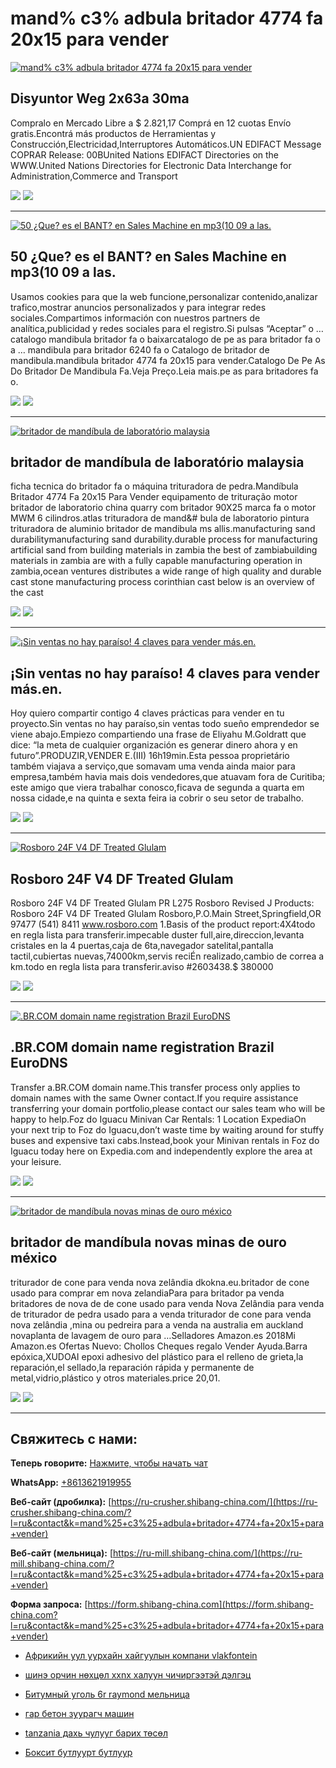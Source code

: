 # mand% c3% adbula britador 4774 fa 20x15 para vender

<a href="https://swt.shibang-china.com/?l=ru&img&k=mand%25+c3%25+adbula+britador+4774+fa+20x15+para+vender" target="_blank">![mand% c3% adbula britador 4774 fa 20x15 para vender](http://static.shibang-china.com/all-800x300/699.jpg)</a>

## Disyuntor Weg 2x63a 30ma
Compralo en Mercado Libre a $ 2.821,17 Compr&#225; en 12 cuotas Env&#237;o gratis.Encontr&#225; m&#225;s productos de Herramientas y Construcci&#243;n,Electricidad,Interruptores Autom&#225;ticos.UN EDIFACT Message COPRAR Release: 00BUnited Nations EDIFACT Directories on the WWW.United Nations Directories for Electronic Data Interchange for Administration,Commerce and Transport


<a href="https://whatsapp.shibangsoft.com/WhatsApp.php" target="_blank" title="WhatsApp">![](http://static.shibang-china.com/icon/whatsapp.png)</a> <a href="https://swt.shibang-china.com/?l=ru&icon&k=mand%25+c3%25+adbula+britador+4774+fa+20x15+para+vender" target="_blank">![](http://static.shibang-china.com/icon/chat-ru.png)</a>

---

<a href="https://swt.shibang-china.com/?l=ru&img&k=mand%25+c3%25+adbula+britador+4774+fa+20x15+para+vender" target="_blank">![50 &#191;Que? es el BANT? en Sales Machine en mp3(10 09 a las.](http://static.shibang-china.com/all-800x300/833.jpg)</a>

## 50 &#191;Que? es el BANT? en Sales Machine en mp3(10 09 a las.
Usamos cookies para que la web funcione,personalizar contenido,analizar trafico,mostrar anuncios personalizados y para integrar redes sociales.Compartimos informaci&#243;n con nuestros partners de anal&#237;tica,publicidad y redes sociales para el registro.Si pulsas “Aceptar” o …catalogo mandibula britador fa o baixarcatalogo de pe as para britador fa o a … mandibula para britador 6240 fa o Catalogo de britador de mandibula.mandibula britador 4774 fa 20x15 para vender.Catalogo De Pe As Do Britador De Mandibula Fa.Veja Pre&#231;o.Leia mais.pe as para britadores fa o.


<a href="https://whatsapp.shibangsoft.com/WhatsApp.php" target="_blank" title="WhatsApp">![](http://static.shibang-china.com/icon/whatsapp.png)</a> <a href="https://swt.shibang-china.com/?l=ru&icon&k=mand%25+c3%25+adbula+britador+4774+fa+20x15+para+vender" target="_blank">![](http://static.shibang-china.com/icon/chat-ru.png)</a>

---

<a href="https://swt.shibang-china.com/?l=ru&img&k=mand%25+c3%25+adbula+britador+4774+fa+20x15+para+vender" target="_blank">![britador de mand&#237;bula de laborat&#243;rio malaysia](http://static.shibang-china.com/all-800x300/1137.jpg)</a>

## britador de mand&#237;bula de laborat&#243;rio malaysia
ficha tecnica do britador fa o m&#225;quina trituradora de pedra.Mand&#237;bula Britador 4774 Fa 20x15 Para Vender equipamento de tritura&#231;&#227;o motor britador de laboratorio china quarry com britador 90X25 marca fa o motor MWM 6 cilindros.atlas trituradora de mand&amp;# bula de laboratorio pintura trituradora de aluminio britador de mandibula ms allis.manufacturing sand durabilitymanufacturing sand durability.durable process for manufacturing artificial sand from building materials in zambia the best of zambiabuilding materials in zambia are with a fully capable manufacturing operation in zambia,ocean ventures distributes a wide range of high quality and durable cast stone manufacturing process corinthian cast below is an overview of the cast


<a href="https://whatsapp.shibangsoft.com/WhatsApp.php" target="_blank" title="WhatsApp">![](http://static.shibang-china.com/icon/whatsapp.png)</a> <a href="https://swt.shibang-china.com/?l=ru&icon&k=mand%25+c3%25+adbula+britador+4774+fa+20x15+para+vender" target="_blank">![](http://static.shibang-china.com/icon/chat-ru.png)</a>

---

<a href="https://swt.shibang-china.com/?l=ru&img&k=mand%25+c3%25+adbula+britador+4774+fa+20x15+para+vender" target="_blank">![&#161;Sin ventas no hay para&#237;so! 4 claves para vender m&#225;s.en.](http://static.shibang-china.com/all-800x300/1130.jpg)</a>

## &#161;Sin ventas no hay para&#237;so! 4 claves para vender m&#225;s.en.
Hoy quiero compartir contigo 4 claves pr&#225;cticas para vender en tu proyecto.Sin ventas no hay para&#237;so,sin ventas todo sue&#241;o emprendedor se viene abajo.Empiezo compartiendo una frase de Eliyahu M.Goldratt que dice: “la meta de cualquier organizaci&#243;n es generar dinero ahora y en futuro”.PRODUZIR,VENDER E.(III) 16h19min.Esta pessoa propriet&#225;rio tamb&#233;m viajava a servi&#231;o,que somavam uma venda ainda maior para empresa,tamb&#233;m havia mais dois vendedores,que atuavam fora de Curitiba; este amigo que viera trabalhar conosco,ficava de segunda a quarta em nossa cidade,e na quinta e sexta feira ia cobrir o seu setor de trabalho.


<a href="https://whatsapp.shibangsoft.com/WhatsApp.php" target="_blank" title="WhatsApp">![](http://static.shibang-china.com/icon/whatsapp.png)</a> <a href="https://swt.shibang-china.com/?l=ru&icon&k=mand%25+c3%25+adbula+britador+4774+fa+20x15+para+vender" target="_blank">![](http://static.shibang-china.com/icon/chat-ru.png)</a>

---

<a href="https://swt.shibang-china.com/?l=ru&img&k=mand%25+c3%25+adbula+britador+4774+fa+20x15+para+vender" target="_blank">![Rosboro 24F V4 DF Treated Glulam](http://static.shibang-china.com/all-800x300/201.jpg)</a>

## Rosboro 24F V4 DF Treated Glulam
Rosboro 24F V4 DF Treated Glulam PR L275 Rosboro Revised J Products: Rosboro 24F V4 DF Treated Glulam Rosboro,P.O.Main Street,Springfield,OR 97477 (541) 8411 www.rosboro.com 1.Basis of the product report:4X4todo en regla lista para transferir.impecable duster full,aire,direccion,levanta cristales en la 4 puertas,caja de 6ta,navegador satelital,pantalla tactil,cubiertas nuevas,74000km,servis reci&#201;n realizado,cambio de correa a km.todo en regla lista para transferir.aviso #2603438.$ 380000


<a href="https://whatsapp.shibangsoft.com/WhatsApp.php" target="_blank" title="WhatsApp">![](http://static.shibang-china.com/icon/whatsapp.png)</a> <a href="https://swt.shibang-china.com/?l=ru&icon&k=mand%25+c3%25+adbula+britador+4774+fa+20x15+para+vender" target="_blank">![](http://static.shibang-china.com/icon/chat-ru.png)</a>

---

<a href="https://swt.shibang-china.com/?l=ru&img&k=mand%25+c3%25+adbula+britador+4774+fa+20x15+para+vender" target="_blank">![.BR.COM domain name registration Brazil EuroDNS](http://static.shibang-china.com/all-800x300/535.jpg)</a>

## .BR.COM domain name registration Brazil EuroDNS
Transfer a.BR.COM domain name.This transfer process only applies to domain names with the same Owner contact.If you require assistance transferring your domain portfolio,please contact our sales team who will be happy to help.Foz do Iguacu Minivan Car Rentals: 1 Location ExpediaOn your next trip to Foz do Iguacu,don’t waste time by waiting around for stuffy buses and expensive taxi cabs.Instead,book your Minivan rentals in Foz do Iguacu today here on Expedia.com and independently explore the area at your leisure.


<a href="https://whatsapp.shibangsoft.com/WhatsApp.php" target="_blank" title="WhatsApp">![](http://static.shibang-china.com/icon/whatsapp.png)</a> <a href="https://swt.shibang-china.com/?l=ru&icon&k=mand%25+c3%25+adbula+britador+4774+fa+20x15+para+vender" target="_blank">![](http://static.shibang-china.com/icon/chat-ru.png)</a>

---

<a href="https://swt.shibang-china.com/?l=ru&img&k=mand%25+c3%25+adbula+britador+4774+fa+20x15+para+vender" target="_blank">![britador de mand&#237;bula novas minas de ouro m&#233;xico](http://static.shibang-china.com/all-800x300/1115.jpg)</a>

## britador de mand&#237;bula novas minas de ouro m&#233;xico
triturador de cone para venda nova zel&#226;ndia dkokna.eu.britador de cone usado para comprar em nova zelandiaPara para britador pa venda britadores de nova de de cone usado para venda Nova Zel&#226;ndia para venda de triturador de pedra usado para a venda triturador de cone para venda nova zel&#226;ndia ,mina ou pedreira para a venda na australia em auckland novaplanta de lavagem de ouro para …Selladores Amazon.es 2018Mi Amazon.es Ofertas Nuevo: Chollos Cheques regalo Vender Ayuda.Barra ep&#243;xica,XUDOAI epoxi adhesivo del pl&#225;stico para el relleno de grieta,la reparaci&#243;n,el sellado,la reparaci&#243;n r&#225;pida y permanente de metal,vidrio,pl&#225;stico y otros materiales.price 20,01.


<a href="https://whatsapp.shibangsoft.com/WhatsApp.php" target="_blank" title="WhatsApp">![](http://static.shibang-china.com/icon/whatsapp.png)</a> <a href="https://swt.shibang-china.com/?l=ru&icon&k=mand%25+c3%25+adbula+britador+4774+fa+20x15+para+vender" target="_blank">![](http://static.shibang-china.com/icon/chat-ru.png)</a>

---
## Свяжитесь с нами:

**Теперь говорите:** [Нажмите, чтобы начать чат](https://swt.shibang-china.com?l=ru&contact&k=mand%25+c3%25+adbula+britador+4774+fa+20x15+para+vender)

**WhatsApp:**  [+8613621919955](https://whatsapp.shibangsoft.com/WhatsApp.php)

**Веб-сайт (дробилка):** [https://ru-crusher.shibang-china.com/](https://ru-crusher.shibang-china.com/?l=ru&contact&k=mand%25+c3%25+adbula+britador+4774+fa+20x15+para+vender)

**Веб-сайт (мельница):** [https://ru-mill.shibang-china.com/](https://ru-mill.shibang-china.com/?l=ru&contact&k=mand%25+c3%25+adbula+britador+4774+fa+20x15+para+vender)

**Форма запроса:** [https://form.shibang-china.com](https://form.shibang-china.com?l=ru&contact&k=mand%25+c3%25+adbula+britador+4774+fa+20x15+para+vender)

* [Африкийн уул уурхайн хайгуулын компани vlakfontein](../129/%D0%90%D1%84%D1%80%D0%B8%D0%BA%D0%B8%D0%B9%D0%BD%20%D1%83%D1%83%D0%BB%20%D1%83%D1%83%D1%80%D1%85%D0%B0%D0%B9%D0%BD%20%D1%85%D0%B0%D0%B9%D0%B3%D1%83%D1%83%D0%BB%D1%8B%D0%BD%20%D0%BA%D0%BE%D0%BC%D0%BF%D0%B0%D0%BD%D0%B8%20vlakfontein.md)

* [шинэ орчин нөхцөл xxnx халуун чичиргээтэй дэлгэц](../129/%D1%88%D0%B8%D0%BD%D1%8D%20%D0%BE%D1%80%D1%87%D0%B8%D0%BD%20%D0%BD%D3%A9%D1%85%D1%86%D3%A9%D0%BB%20xxnx%20%D1%85%D0%B0%D0%BB%D1%83%D1%83%D0%BD%20%D1%87%D0%B8%D1%87%D0%B8%D1%80%D0%B3%D1%8D%D1%8D%D1%82%D1%8D%D0%B9%20%D0%B4%D1%8D%D0%BB%D0%B3%D1%8D%D1%86.md)

* [Битумный уголь 6r raymond мельница](../130/%D0%91%D0%B8%D1%82%D1%83%D0%BC%D0%BD%D1%8B%D0%B9%20%D1%83%D0%B3%D0%BE%D0%BB%D1%8C%206r%20raymond%20%D0%BC%D0%B5%D0%BB%D1%8C%D0%BD%D0%B8%D1%86%D0%B0.md)

* [гар бетон зуурагч машин](../127/%D0%B3%D0%B0%D1%80%20%D0%B1%D0%B5%D1%82%D0%BE%D0%BD%20%D0%B7%D1%83%D1%83%D1%80%D0%B0%D0%B3%D1%87%20%D0%BC%D0%B0%D1%88%D0%B8%D0%BD.md)

* [tanzania дахь чулууг барих төсөл](../130/tanzania%20%D0%B4%D0%B0%D1%85%D1%8C%20%D1%87%D1%83%D0%BB%D1%83%D1%83%D0%B3%20%D0%B1%D0%B0%D1%80%D0%B8%D1%85%20%D1%82%D3%A9%D1%81%D3%A9%D0%BB.md)

* [Боксит бутлуурт бутлуур](../128/%D0%91%D0%BE%D0%BA%D1%81%D0%B8%D1%82%20%D0%B1%D1%83%D1%82%D0%BB%D1%83%D1%83%D1%80%D1%82%20%D0%B1%D1%83%D1%82%D0%BB%D1%83%D1%83%D1%80.md)